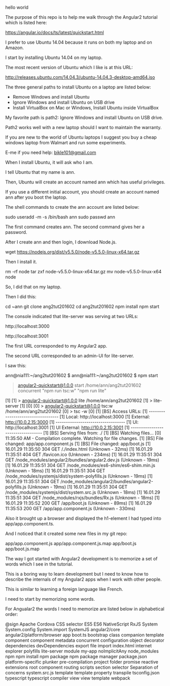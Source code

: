 hello world

The purpose of this repo is to help me walk through the Angular2 tutorial which is listed here:

https://angular.io/docs/ts/latest/quickstart.html

I prefer to use Ubuntu 14.04 because it runs on both my laptop and on Amazon.

I start by installing Ubuntu 14.04 on my laptop.

The most recent version of Ubuntu which I like is at this URL:

http://releases.ubuntu.com/14.04.3/ubuntu-14.04.3-desktop-amd64.iso

The three general paths to install Ubuntu on a laptop are listed below:

- Remove Windows and install Ubuntu
- Ignore Windows and install Ubuntu on USB drive
- Install VirtualBox on Mac or Windows, Install Ubuntu inside VirtualBox

My favorite path is path2: Ignore Windows and install Ubuntu on USB drive.

Path2 works well with a new laptop should I want to maintain the warranty.

If you are new to the world of Ubuntu laptops I suggest you buy a cheap windows laptop from Walmart and run some experiments.

E-me if you need help: bikle101@gmail.com

When I install Ubuntu, it will ask who I am.

I tell Ubuntu that my name is ann.

Then, Ubuntu will create an account named ann which has useful privileges.

If you use a different initial account, you should create an account named ann after you boot the laptop.

The shell commands to create the ann account are listed below:

sudo useradd -m -s /bin/bash ann
sudo passwd ann

The first command creates ann.
The second command gives her a password.

After I create ann and then login, I download Node.js.

wget https://nodejs.org/dist/v5.5.0/node-v5.5.0-linux-x64.tar.gz

Then I install it.

rm -rf  node
tar zxf node-v5.5.0-linux-x64.tar.gz
mv      node-v5.5.0-linux-x64 node

So, I did that on my laptop.

Then I did this:

cd ~ann
git clone ang2tut201602
cd        ang2tut201602
npm install
npm start

The console indicated that lite-server was serving at two URLs:

http://localhost:3000

http://localhost:3001

The first URL corresponded to my Angular2 app.

The second URL corresponded to an admin-UI for lite-server.

I saw this:

ann@nia111:~/ang2tut201602 $ 
ann@nia111:~/ang2tut201602 $ npm start

> angular2-quickstart@1.0.0 start /home/ann/ang2tut201602
> concurrent "npm run tsc:w" "npm run lite" 

[1] 
[1] > angular2-quickstart@1.0.0 lite /home/ann/ang2tut201602
[1] > lite-server
[1] 
[0] 
[0] > angular2-quickstart@1.0.0 tsc:w /home/ann/ang2tut201602
[0] > tsc -w
[0] 
[1] [BS] Access URLs:
[1]  ----------------------------------
[1]        Local: http://localhost:3000
[1]     External: http://10.0.2.15:3000
[1]  ----------------------------------
[1]           UI: http://localhost:3001
[1]  UI External: http://10.0.2.15:3001
[1]  ----------------------------------
[1] [BS] Serving files from: ./
[1] [BS] Watching files...
[0] 11:35:50 AM - Compilation complete. Watching for file changes.
[1] [BS] File changed: app/app.component.js
[1] [BS] File changed: app/boot.js
[1] 16.01.29 11:35:50 304 GET /./index.html (Unknown - 32ms)
[1] 16.01.29 11:35:51 404 GET /favicon.ico (Unknown - 234ms)
[1] 16.01.29 11:35:51 304 GET /node_modules/angular2/bundles/angular2.dev.js (Unknown - 19ms)
[1] 16.01.29 11:35:51 304 GET /node_modules/es6-shim/es6-shim.min.js (Unknown - 18ms)
[1] 16.01.29 11:35:51 304 GET /node_modules/systemjs/dist/system-polyfills.js (Unknown - 19ms)
[1] 16.01.29 11:35:51 304 GET /node_modules/angular2/bundles/angular2-polyfills.js (Unknown - 19ms)
[1] 16.01.29 11:35:51 304 GET /node_modules/systemjs/dist/system.src.js (Unknown - 18ms)
[1] 16.01.29 11:35:51 304 GET /node_modules/rxjs/bundles/Rx.js (Unknown - 18ms)
[1] 16.01.29 11:35:52 200 GET /app/boot.js (Unknown - 89ms)
[1] 16.01.29 11:35:53 200 GET /app/app.component.js (Unknown - 330ms)


Also it brought up a browser and displayed the h1-element I had typed into app/app.component.ts.

And I noticed that it created some new files in my git repo:

app/app.component.js
app/app.component.js.map
app/boot.js
app/boot.js.map

The way I got started with Angular2 development is to memorize a set of words which I see in the tutorial.

This is a boring way to learn development but I need to know how to describe the internals of my Angular2 apps when I work with other people.

This is similar to learning a foreign language like French.

I need to start by memorizing some words.

For Angualar2 the words I need to memorize are listed below in alphabetical order:

@sign
Apache Cordova
CSS selector
ES5
ES6
NativeScript
RxJS 
System
System.config
System.import
SystemJS
angular2/core
angular2/platform/browser
app
boot.ts
bootstrap
class
companion template
component
component metadata
concurrent
configuration object
decorator
dependencies
devDependencies
export
file
import
index.html
internet explorer polyfills
lite-server
module
my-app
noImplicitAny
node_modules
npm
npm install
npm package
npm package manager 
package.json
platform-specific
plunker
pre-compilation
project folder
promise
reactive extensions
root component
routing
scripts section
selector
Separation of concerns
system.src.js
template
template property
transpile
tsconfig.json
typescript
typescript compiler
view
view template
webpack
